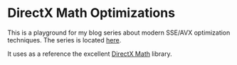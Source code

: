# DirectX Math Optimizations

This is a playground for my blog series about modern SSE/AVX optimization techniques. The series is located [here](http://nfrechette.github.io/2017/04/11/modern_simd_hardware/).

It uses as a reference the excellent [DirectX Math](https://github.com/Microsoft/DirectXMath) library.
